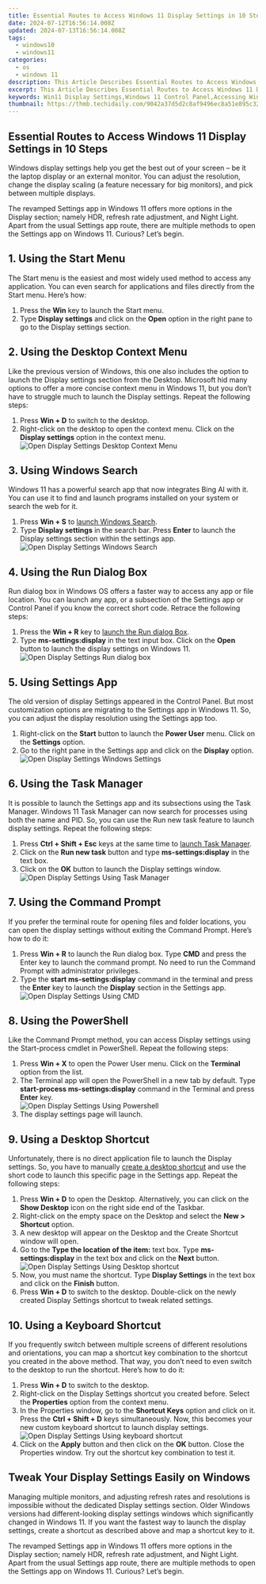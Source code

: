 ```yaml
---
title: Essential Routes to Access Windows 11 Display Settings in 10 Steps
date: 2024-07-12T16:56:14.008Z
updated: 2024-07-13T16:56:14.008Z
tags:
  - windows10
  - windows11
categories:
  - os
  - windows 11
description: This Article Describes Essential Routes to Access Windows 11 Display Settings in 10 Steps
excerpt: This Article Describes Essential Routes to Access Windows 11 Display Settings in 10 Steps
keywords: Win11 Display Settings,Windows 11 Control Panel,Accessing Window Settings,Adjust Screen Resolution,Change Display Mode,System Configuration Guide,Visualization Options Update
thumbnail: https://thmb.techidaily.com/9042a37d5d2c8af9496ec8a51e895c3285abaf5142ec54106a5ba432af4fcf01.jpg
---
```


## Essential Routes to Access Windows 11 Display Settings in 10 Steps

 Windows display settings help you get the best out of your screen – be it the laptop display or an external monitor. You can adjust the resolution, change the display scaling (a feature necessary for big monitors), and pick between multiple displays.

 The revamped Settings app in Windows 11 offers more options in the Display section; namely HDR, refresh rate adjustment, and Night Light. Apart from the usual Settings app route, there are multiple methods to open the Settings app on Windows 11\. Curious? Let’s begin.

## 1\. Using the Start Menu

 The Start menu is the easiest and most widely used method to access any application. You can even search for applications and files directly from the Start menu. Here’s how:

1. Press the **Win** key to launch the Start menu.
2. Type **Display settings** and click on the **Open** option in the right pane to go to the Display settings section.

## 2\. Using the Desktop Context Menu

 Like the previous version of Windows, this one also includes the option to launch the Display settings section from the Desktop. Microsoft hid many options to offer a more concise context menu in Windows 11, but you don’t have to struggle much to launch the Display settings. Repeat the following steps:

1. Press **Win + D** to switch to the desktop.
2. Right-click on the desktop to open the context menu. Click on the **Display settings** option in the context menu.  
![Open Display Settings Desktop Context Menu](https://static1.makeuseofimages.com/wordpress/wp-content/uploads/2023/05/open-display-settings-desktop-context-menu.jpg)

## 3\. Using Windows Search

 Windows 11 has a powerful search app that now integrates Bing AI with it. You can use it to find and launch programs installed on your system or search the web for it.

1. Press **Win + S** to [launch Windows Search](https://www.makeuseof.com/windows-search-use-guide/).
2. Type **Display settings** in the search bar. Press **Enter** to launch the Display settings section within the settings app.  
![Open Display Settings Windows Search](https://static1.makeuseofimages.com/wordpress/wp-content/uploads/2023/05/open-display-settings-windows-search.jpg)

## 4\. Using the Run Dialog Box

 Run dialog box in Windows OS offers a faster way to access any app or file location. You can launch any app, or a subsection of the Settings app or Control Panel if you know the correct short code. Retrace the following steps:

1. Press the **Win + R** key to [launch the Run dialog Box](https://www.makeuseof.com/windows-open-run-command-dialog-box/).
2. Type **ms-settings:display** in the text input box. Click on the **Open** button to launch the display settings on Windows 11\.  
![Open Display Settings Run dialog box](https://static1.makeuseofimages.com/wordpress/wp-content/uploads/2023/05/open-display-settings-run-dialog-box.jpg)

## 5\. Using Settings App

 The old version of display Settings appeared in the Control Panel. But most customization options are migrating to the Settings app in Windows 11\. So, you can adjust the display resolution using the Settings app too.

1. Right-click on the **Start** button to launch the **Power User** menu. Click on the **Settings** option.
2. Go to the right pane in the Settings app and click on the **Display** option.  
![Open Display Settings Windows Settings](https://static1.makeuseofimages.com/wordpress/wp-content/uploads/2023/05/open-display-settings-windows-settings.jpg)

## 6\. Using the Task Manager

 It is possible to launch the Settings app and its subsections using the Task Manager. Windows 11 Task Manager can now search for processes using both the name and PID. So, you can use the Run new task feature to launch display settings. Repeat the following steps:

1. Press **Ctrl + Shift + Esc** keys at the same time to [launch Task Manager](https://www.makeuseof.com/ways-to-open-task-manager-windows-10/).
2. Click on the **Run new task** button and type **ms-settings:display** in the text box.
3. Click on the **OK** button to launch the Display settings window.  
![Open Display Settings Using Task Manager](https://static1.makeuseofimages.com/wordpress/wp-content/uploads/2023/05/open-display-settings-using-task-manager.jpg)

## 7\. Using the Command Prompt

 If you prefer the terminal route for opening files and folder locations, you can open the display settings without exiting the Command Prompt. Here’s how to do it:

1. Press **Win + R** to launch the Run dialog box. Type **CMD** and press the Enter key to launch the command prompt. No need to run the Command Prompt with administrator privileges.
2. Type the **start ms-settings:display** command in the terminal and press the **Enter** key to launch the **Display** section in the Settings app.  
![Open Display Settings Using CMD](https://static1.makeuseofimages.com/wordpress/wp-content/uploads/2023/05/open-display-settings-using-cmd.jpg)

## 8\. Using the PowerShell

 Like the Command Prompt method, you can access Display settings using the Start-process cmdlet in PowerShell. Repeat the following steps:

1. Press **Win + X** to open the Power User menu. Click on the **Terminal** option from the list.
2. The Terminal app will open the PowerShell in a new tab by default. Type **start-process ms-settings:display** command in the Terminal and press **Enter** key.  
![Open Display Settings Using Powershell](https://static1.makeuseofimages.com/wordpress/wp-content/uploads/2023/05/open-display-settings-using-powershell.jpg)
3. The display settings page will launch.

## 9\. Using a Desktop Shortcut

 Unfortunately, there is no direct application file to launch the Display settings. So, you have to manually [create a desktop shortcut](https://www.makeuseof.com/tag/how-to-create-desktop-shortcuts-from-anywhere-in-windows/) and use the short code to launch this specific page in the Settings app. Repeat the following steps:

1. Press **Win + D** to open the Desktop. Alternatively, you can click on the **Show Desktop** icon on the right side end of the Taskbar.
2. Right-click on the empty space on the Desktop and select the **New > Shortcut** option.
3. A new desktop will appear on the Desktop and the Create Shortcut window will open.
4. Go to the **Type the location of the item:** text box. Type **ms-settings:display** in the text box and click on the **Next** button.  
![Open Display Settings Using Desktop shortcut](https://static1.makeuseofimages.com/wordpress/wp-content/uploads/2023/05/open-display-settings-using-desktop-shortcut.jpg)
5. Now, you must name the shortcut. Type **Display Settings** in the text box and click on the **Finish** button.
6. Press **Win + D** to switch to the desktop. Double-click on the newly created Display Settings shortcut to tweak related settings.

## 10\. Using a Keyboard Shortcut

 If you frequently switch between multiple screens of different resolutions and orientations, you can map a shortcut key combination to the shortcut you created in the above method. That way, you don’t need to even switch to the desktop to run the shortcut. Here’s how to do it:

1. Press **Win + D** to switch to the desktop.
2. Right-click on the Display Settings shortcut you created before. Select the **Properties** option from the context menu.
3. In the Properties window, go to the **Shortcut Keys** option and click on it. Press the **Ctrl + Shift + D** keys simultaneously. Now, this becomes your new custom keyboard shortcut to launch display settings.  
![Open Display Settings Using keyboard shortcut](https://static1.makeuseofimages.com/wordpress/wp-content/uploads/2023/05/open-display-settings-using-keyboard-shortcut.jpg)
4. Click on the **Apply** button and then click on the **OK** button. Close the Properties window. Try out the shortcut key combination to test it.

## Tweak Your Display Settings Easily on Windows

 Managing multiple monitors, and adjusting refresh rates and resolutions is impossible without the dedicated Display settings section. Older Windows versions had different-looking display settings windows which significantly changed in Windows 11\. If you want the fastest way to launch the display settings, create a shortcut as described above and map a shortcut key to it.

 The revamped Settings app in Windows 11 offers more options in the Display section; namely HDR, refresh rate adjustment, and Night Light. Apart from the usual Settings app route, there are multiple methods to open the Settings app on Windows 11\. Curious? Let’s begin.



<ins class="adsbygoogle"
      style="display:block"
      data-ad-client="ca-pub-7571918770474297"
      data-ad-slot="8358498916"
      data-ad-format="auto"
      data-full-width-responsive="true"></ins>

